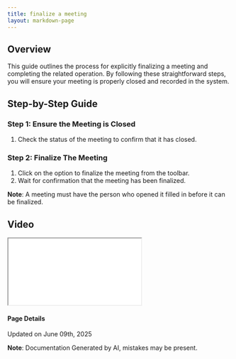 ```yaml
---
title: finalize a meeting
layout: markdown-page
---
```

## Overview

This guide outlines the process for explicitly finalizing a meeting and completing the related operation. By following these straightforward steps, you will ensure your meeting is properly closed and recorded in the system.

## Step-by-Step Guide

### Step 1: Ensure the Meeting is Closed
1. Check the status of the meeting to confirm that it has closed.

### Step 2: Finalize The Meeting
1. Click on the option to finalize the meeting from the toolbar.
2. Wait for confirmation that the meeting has been finalized.

**Note**: A meeting must have the person who opened it filled in before it can be finalized.

## Video 
<div class="container my-5">
	<div class="embed-responsive embed-responsive-16by9">
		<iframe class="embed-responsive-item" src="..\media\meetings\explicitly_finalize_a_meeting__then_complete_the_operation\Explicitly_finalize_a_meeting__then_complete_the_operation.webm" allowfullscreen></iframe>
	</div>
</div>



#### Page Details
Updated on June 09th, 2025

**Note**: Documentation Generated by AI, mistakes may be present.